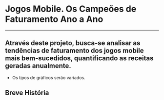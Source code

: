 # Jogos Mobile. Os Campeões de Faturamento Ano a Ano
---
 ## Através deste projeto, busca-se analisar as tendências de faturamento dos jogos mobile mais bem-sucedidos, quantificando as receitas geradas anualmente.
* Os tipos de gráficos serão variados.
## Breve História 

